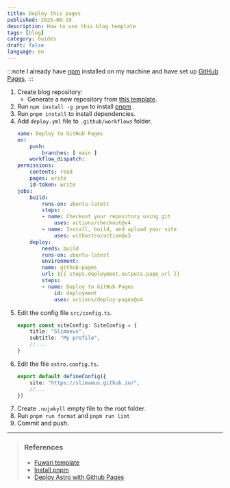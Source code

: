 ```yaml
---
title: Deploy this pages
published: 2025-06-19
description: How to use this blog template
tags: [blog]
category: Guides
draft: false
language: en
---
```

:::note
I already have [npm](https://nodejs.org/en/download) installed on my machine and have set up [GitHub Pages](https://docs.github.com/en/pages/quickstart).
:::
1. Create blog repository:
    - Generate a new repository from [this template](https://github.com/saicaca/fuwari/generate).
1. Run `npm install -g pnpm` to install [pnpm](https://pnpm.io) .
1. Run `pnpm install` to install dependencies.
1. Add `deploy.yml` file to `.github/workflows` folder.
    ```yml title=".github/workflows/deploy.yml" collapse={7-9, 12-17,19-27}
    name: Deploy to GitHub Pages
    on:
        push:
            branches: [ main ]
        workflow_dispatch:
    permissions:
        contents: read
        pages: write
        id-token: write
    jobs:
        build:
            runs-on: ubuntu-latest
            steps:
            - name: Checkout your repository using git
                uses: actions/checkout@v4
            - name: Install, build, and upload your site
                uses: withastro/action@v3
        deploy:
            needs: build
            runs-on: ubuntu-latest
            environment:
            name: github-pages
            url: ${{ steps.deployment.outputs.page_url }}
            steps:
            - name: Deploy to GitHub Pages
                id: deployment
                uses: actions/deploy-pages@v4
    ```
1. Edit the config file `src/config.ts`.
    ```ts title="src/config.ts" {2-3}
    export const siteConfig: SiteConfig = {
        title: "Slimaeus",
        subtitle: "My profile",
        //...
    }
    ```
1. Edit the file `astro.config.ts`.
    ```ts title="astro.config.ts" {2-2}
    export default defineConfig({
	    site: "https://slimaeus.github.io/",
        //...
    })
    ```
1. Create `.nojekyll` empty file to the root folder.
1. Run `pnpm run format` and `pnpm run lint`
1. Commit and push.
---
> ### References
> - [Fuwari template](https://github.com/saicaca/fuwari)
> - [Install pnpm](https://pnpm.io/installation#using-npm)
> - [Deploy Astro with Github Pages](https://docs.astro.build/en/guides/deploy/github)